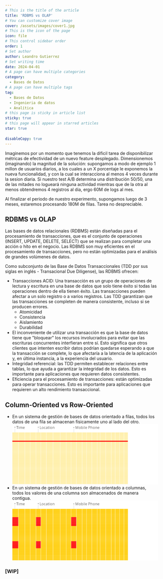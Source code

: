 ```yaml
---
# This is the title of the article
title: 'RDBMS vs OLAP'
# You can customize cover image
cover: /assets/images/cover1.jpg
# This is the icon of the page
icon: file
# This control sidebar order
order: 1
# Set author
author: Leandro Gutierrez
# Set writing time
date: 2024-04-01
# A page can have multiple categories
category:
  - Bases de Datos
# A page can have multiple tags
tag:
  - Bases de Datos
  - Ingenieria de datos
  - Analítica
# this page is sticky in article list
sticky: true
# this page will appear in starred articles
star: true

disableCopy: true
---
```


Imaginemos por un momento que tenemos la dificil tarea de disponibilizar métricas de efectividad de un nuevo feature desplegado. Dimensionemos (imaginando) la magnitud de la solución: supongamos a modo de ejemplo 1 millon de usuarios diarios, a los cuales a un X porcentaje le exponemos la nueva funcionalidad, y con la cual se interacciona al menos 4 veces durante la sesion diaria. Si nuestro test A/B determina una distribución 50/50, una de las mitades no logueará ninguna actividad mientras que de la otra al menos obtendremos 4 registros al dia, ergo 60M de logs al mes. 

Al finalizar el periodo de nuestro experimento, supongamos luego de 3 meses, estaremos procesando 180M de filas. Tarea no despreciable.
<!-- more -->

## RDBMS vs OLAP
Las bases de datos relacionales (RDBMS) están diseñadas para el procesamiento de transacciones, que es el conjunto de operaciones (INSERT, UPDATE, DELETE, SELECT) que se realizan para completar una acción o híto en el negocio. Las RDBMS son muy eficientes en el procesamiento de transacciones, pero no están optimizadas para el análisis de grandes volúmenes de datos.

Como subconjunto de las Base de Datos Transaccionales (TDD por sus siglas en inglés - Transacional Due Diligense), las RDBMS ofrecen:
- Transacciones ACID:  Una transacción es un grupo de operaciones de lectura y escritura en una base de datos que solo tiene éxito si todas las operaciones dentro de ella tienen éxito. Las transacciones pueden afectar a un solo registro o a varios registros. Las TDD garantizan que las transacciones se completen de manera consistente, incluso si se producen errores. 
  - Atomicidad
  - Consistencia 
  - Aislamiento 
  - Durabilidad
- El inconveniente de utilizar una transacción es que la base de datos tiene que "bloquear" los recursos involucrados para evitar que las escrituras concurrentes interfieran entre sí. Esto significa que otros clientes que intenten escribir datos podrían quedarse esperando a que la transacción se complete, lo que afectaría a la latencia de la aplicación y, en última instancia, a la experiencia del usuario.
- Integridad referencial: las TDD permiten establecer relaciones entre tablas, lo que ayuda a garantizar la integridad de los datos. Esto es importante para aplicaciones que requieren datos consistentes.
- Eficiencia para el procesamiento de transacciones: están optimizadas para operar transacciones. Esto es importante para aplicaciones que requieren un alto rendimiento transaccional.

## Column-Oriented vs Row-Oriented
- En un sistema de gestión de bases de datos orientado a filas, todos los datos de una fila se almacenan físicamente uno al lado del otro.
![row-oriented.gif](/assets/images/row-oriented.gif)
- En un sistema de gestión de bases de datos orientado a columnas, todos los valores de una columna son almacenados de manera contigua.
![column-oriented.gif](/assets/images/column-oriented.gif)

### [WIP]